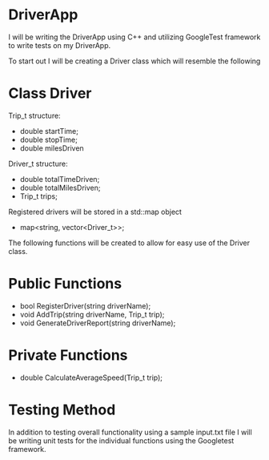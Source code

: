 # DriverApp

I will be writing the DriverApp using C++ and utilizing GoogleTest framework to write tests on my DriverApp.

To start out I will be creating a Driver class which will resemble the following 

# Class Driver

Trip_t structure:
* double startTime;
* double stopTime;
* double milesDriven

Driver_t structure:
* double totalTimeDriven;
* double totalMilesDriven;
* Trip_t trips;

Registered drivers will be stored in a std::map object
* map<string, vector<Driver_t>>;
  
The following functions will be created to allow for easy use of the Driver class.

# Public Functions
* bool RegisterDriver(string driverName);
* void AddTrip(string driverName, Trip_t trip);
* void GenerateDriverReport(string driverName);

# Private Functions
* double CalculateAverageSpeed(Trip_t trip);

# Testing Method
In addition to testing overall functionality using a sample input.txt file I will be writing unit tests for the individual functions using the Googletest framework. 
